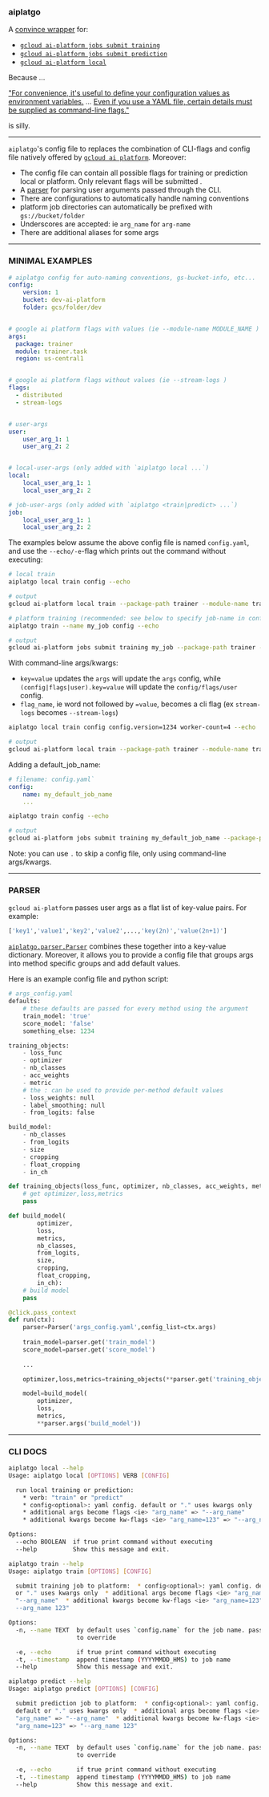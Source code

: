 ### aiplatgo

A [convince wrapper](#examples) for:

- [`gcloud ai-platform jobs submit training`](#train)
- [`gcloud ai-platform jobs submit prediction`](#pred)
- [`gcloud ai-platform local`](#local)

Because ...

["For convenience, it's useful to define your configuration values as environment variables.](https://cloud.google.com/ai-platform/training/docs/packaging-trainer#using_gcloud_to_package_and_upload_your_application_recommended) ... [Even if you use a YAML file, certain details must be supplied as command-line flags."](https://cloud.google.com/ai-platform/training/docs/training-jobs#formatting-your-configuration-parameters)

is silly.

--- 

`aiplatgo`'s config file to replaces the combination of CLI-flags and config file natively offered by [`gcloud ai platform`](https://cloud.google.com/sdk/gcloud/reference/ai-platform/). Moreover:

- The config file can contain all possible flags for training or prediction local or platform. Only relevant flags will be submitted .
- A [parser](#parser) for parsing user arguments passed through the CLI.
- There are configurations to automatically handle naming conventions
- platform job directories can automatically be prefixed with `gs://bucket/folder`
- Underscores are accepted: ie `arg_name` for `arg-name`
- There are additional aliases for some args

---

<a name="examples">

### MINIMAL EXAMPLES

```yaml
# aiplatgo config for auto-naming conventions, gs-bucket-info, etc...
config:
    version: 1
    bucket: dev-ai-platform
    folder: gcs/folder/dev


# google ai platform flags with values (ie --module-name MODULE_NAME )
args:
  package: trainer
  module: trainer.task
  region: us-central1


# google ai platform flags without values (ie --stream-logs )
flags:
  - distributed
  - stream-logs


# user-args
user:
    user_arg_1: 1
    user_arg_2: 2


# local-user-args (only added with `aiplatgo local ...`)
local:
    local_user_arg_1: 1
    local_user_arg_2: 2

# job-user-args (only added with `aiplatgo <train|predict> ...`)
job:
    local_user_arg_1: 1
    local_user_arg_2: 2
```

The examples below assume the above config file is named `config.yaml`, and use the `--echo/-e`-flag which prints out the command without executing:

```bash
# local train
aiplatgo local train config --echo
```

```bash
# output
gcloud ai-platform local train --package-path trainer --module-name trainer.task --job-dir v1/output --distributed --  --user_arg_1 1 --user_arg_2 2
```

```bash
# platform training (recommended: see below to specify job-name in config file)
aiplatgo train --name my_job config --echo
```

```bash
# output
gcloud ai-platform jobs submit training my_job --package-path trainer --module-name trainer.task --region us-central1 --job-dir gs://dev-ai-platform/output --staging-bucket gs://dev-ai-platform --stream-logs --  --user_arg_1 1 --user_arg_2 2
```

With command-line args/kwargs:

- `key=value` updates the `args` will update the `args` config, while `(config|flags|user).key=value` will update the `config/flags/user` config.  
- `flag_name`, ie word not followed by `=value`, becomes a cli flag (ex `stream-logs` becomes `--stream-logs`)

```bash
aiplatgo local train config config.version=1234 worker-count=4 --echo
```

```bash
# output
gcloud ai-platform local train --package-path trainer --module-name trainer.task --worker-count 2 --job-dir my_default_job_name/v1234/output --distributed --  --user_arg_1 1 --user_arg_2 2
```

Adding a default_job_name:

```yaml
# filename: config.yaml`
config:
    name: my_default_job_name
    ...
```

```bash
aiplatgo train config --echo
```

```bash
# output
gcloud ai-platform jobs submit training my_default_job_name --package-path trainer --module-name trainer.task --region us-central1 --job-dir gs://dev-ai-platform/output --staging-bucket gs://dev-ai-platform --stream-logs --  --user_arg_1 1 --user_arg_2 2
```

Note: you can use `.` to skip a config file, only using command-line args/kwargs.

---

<a name="parser">

### PARSER

`gcloud ai-platform` passes user args as a flat list of key-value pairs. For example: 

```bash
['key1','value1','key2','value2',...,'key(2n)','value(2n+1)']
```

[`aiplatgo.parser.Parser`](https://github.com/brookisme/aiplatgo/blob/master/aiplatgo/parser.py) combines these together into a key-value dictionary.  Moreover, it allows you to provide a config file that groups args into method specific groups and add default values.  

Here is an example config file and python script:

```python
# args_config.yaml
defaults:
    # these defaults are passed for every method using the argument
    train_model: 'true'
    score_model: 'false' 
    something_else: 1234

training_objects:
    - loss_func
    - optimizer
    - nb_classes
    - acc_weights
    - metric
    # the : can be used to provide per-method default values
    - loss_weights: null
    - label_smoothing: null
    - from_logits: false

build_model:
    - nb_classes
    - from_logits
    - size
    - cropping
    - float_cropping
    - in_ch
```


```python
def training_objects(loss_func, optimizer, nb_classes, acc_weights, metric, loss_weights, label_smoothing, from_logits):
    # get optimizer,loss,metrics
    pass

def build_model(
        optimizer,
        loss,
        metrics,
        nb_classes,
        from_logits,
        size,
        cropping,
        float_cropping,
        in_ch):
    # build model 
    pass

@click.pass_context
def run(ctx):
    parser=Parser('args_config.yaml',config_list=ctx.args)
    
    train_model=parser.get('train_model')
    score_model=parser.get('score_model')
    
    ...

    optimizer,loss,metrics=training_objects(**parser.get('training_objects'))

    model=build_model(
        optimizer,
        loss,
        metrics,
        **parser.args('build_model'))
```

---


### CLI DOCS

<a name='local'>

```bash
aiplatgo local --help
Usage: aiplatgo local [OPTIONS] VERB [CONFIG]

  run local training or prediction:  
    * verb: "train" or "predict"  
    * config<optional>: yaml config. default or "." uses kwargs only
    * additional args become flags <ie> "arg_name" => "--arg_name"
    * additional kwargs become kw-flags <ie> "arg_name=123" => "--arg_name 123"

Options:
  --echo BOOLEAN  if true print command without executing
  --help          Show this message and exit.
```

<a name='train'>

```bash
aiplatgo train --help
Usage: aiplatgo train [OPTIONS] [CONFIG]

  submit training job to platform:  * config<optional>: yaml config. default
  or "." uses kwargs only  * additional args become flags <ie> "arg_name" =>
  "--arg_name"  * additional kwargs become kw-flags <ie> "arg_name=123" => "
  --arg_name 123"

Options:
  -n, --name TEXT  by default uses `config.name` for the job name. pass --name
                   to override

  -e, --echo       if true print command without executing
  -t, --timestamp  append timestamp (YYYYMMDD_HMS) to job name
  --help           Show this message and exit.
```

<a name='predict'>

```bash
aiplatgo predict --help
Usage: aiplatgo predict [OPTIONS] [CONFIG]

  submit prediction job to platform:  * config<optional>: yaml config.
  default or "." uses kwargs only  * additional args become flags <ie>
  "arg_name" => "--arg_name"  * additional kwargs become kw-flags <ie>
  "arg_name=123" => "--arg_name 123"

Options:
  -n, --name TEXT  by default uses `config.name` for the job name. pass --name
                   to override

  -e, --echo       if true print command without executing
  -t, --timestamp  append timestamp (YYYYMMDD_HMS) to job name
  --help           Show this message and exit.
```

